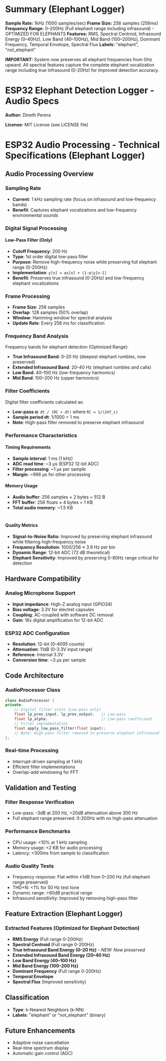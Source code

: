 # Summary (Elephant Logger)

**Sample Rate:** 1kHz (1000 samples/sec)
**Frame Size:** 256 samples (256ms)
**Frequency Range:** 0–200Hz (Full elephant range including infrasound) - OPTIMIZED FOR ELEPHANTS
**Features:** RMS, Spectral Centroid, Infrasound Energy (0–40Hz), Low Band (40–100Hz), Mid Band (100–200Hz), Dominant Frequency, Temporal Envelope, Spectral Flux
**Labels:** "elephant", "not_elephant"

**IMPORTANT:** System now preserves all elephant frequencies from 0Hz upward. All spectral features capture the complete elephant vocalization range including true infrasound (0-20Hz) for improved detection accuracy.
# ESP32 Elephant Detection Logger - Audio Specs

**Author:** Dineth Perera

**License:** MIT License (see LICENSE file)

# ESP32 Audio Processing - Technical Specifications (Elephant Logger)

## Audio Processing Overview

### Sampling Rate
- **Current**: 1 kHz sampling rate (focus on infrasound and low-frequency bands)
- **Benefit**: Captures elephant vocalizations and low-frequency environmental sounds

### Digital Signal Processing

#### Low-Pass Filter (Only)
- **Cutoff Frequency**: 200 Hz
- **Type**: 1st order digital low-pass filter
- **Purpose**: Remove high-frequency noise while preserving full elephant range (0-200Hz)
- **Implementation**: `y[n] = αx[n] + (1-α)y[n-1]`
- **Benefit**: Preserves true infrasound (0-20Hz) and low-frequency elephant vocalizations

### Frame Processing
- **Frame Size**: 256 samples
- **Overlap**: 128 samples (50% overlap)
- **Window**: Hamming window for spectral analysis
- **Update Rate**: Every 256 ms for classification

### Frequency Band Analysis
Frequency bands for elephant detection (Optimized Range):
- **True Infrasound Band**: 0–20 Hz (deepest elephant rumbles, now preserved)
- **Extended Infrasound Band**: 20–40 Hz (elephant rumbles and calls)
- **Low Band**: 40–100 Hz (low-frequency harmonics)
- **Mid Band**: 100–200 Hz (upper harmonics)

### Filter Coefficients
Digital filter coefficients calculated as:
- **Low-pass α**: `dt / (RC + dt)` where `RC = 1/(2πf_c)`
- **Sample period dt**: 1/1000 = 1 ms
- **Note**: High-pass filter removed to preserve elephant infrasound

### Performance Characteristics

#### Timing Requirements
- **Sample interval**: 1 ms (1 kHz)
- **ADC read time**: ~3 μs (ESP32 12-bit ADC)
- **Filter processing**: ~1 μs per sample
- **Margin**: ~996 μs for other processing

#### Memory Usage
- **Audio buffer**: 256 samples × 2 bytes = 512 B
- **FFT buffer**: 256 floats × 4 bytes = 1 KB
- **Total audio memory**: ~1.5 KB

#
#### Quality Metrics
- **Signal-to-Noise Ratio**: Improved by preserving elephant infrasound while filtering high-frequency noise
- **Frequency Resolution**: 1000/256 ≈ 3.9 Hz per bin
- **Dynamic Range**: 12-bit ADC (72 dB theoretical)
- **Elephant Sensitivity**: Improved by preserving 0-80Hz range critical for detection

## Hardware Compatibility

### Analog Microphone Support
- **Input impedance**: High-Z analog input (GPIO34)
- **Bias voltage**: 3.3V for electret capsules
- **Coupling**: AC-coupled with software DC removal
- **Gain**: 16x digital amplification for 12-bit ADC

### ESP32 ADC Configuration
- **Resolution**: 12-bit (0-4095 counts)
- **Attenuation**: 11dB (0-3.3V input range)
- **Reference**: Internal 3.3V
- **Conversion time**: ~3 μs per sample

## Code Architecture

### AudioProcessor Class
```cpp
class AudioProcessor {
private:
    // Digital filter state (Low-pass only)
    float lp_prev_input, lp_prev_output;   // Low-pass
    float lp_alpha;                        // Low-pass coefficient
    // Filter implementation
    float apply_low_pass_filter(float input);
    // Note: High-pass filter removed to preserve elephant infrasound
};
```

### Real-time Processing
- Interrupt-driven sampling at 1 kHz
- Efficient filter implementations
- Overlap-add windowing for FFT

## Validation and Testing

### Filter Response Verification
- Low-pass: -3dB at 200 Hz, >20dB attenuation above 300 Hz
- Full elephant range preserved: 0-200Hz with no high-pass attenuation

### Performance Benchmarks
- CPU usage: <10% at 1 kHz sampling
- Memory usage: <2 KB for audio processing
- Latency: <300ms from sample to classification

### Audio Quality Tests
- Frequency response: Flat within ±1dB from 0–200 Hz (full elephant range preserved)
- THD+N: <1% for 50 Hz test tone
- Dynamic range: >60dB practical range
- Infrasound sensitivity: Improved by removing high-pass filter

## Feature Extraction (Elephant Logger)

### Extracted Features (Optimized for Elephant Detection)
- **RMS Energy** (Full range 0-200Hz)
- **Spectral Centroid** (Full range 0-200Hz)
- **True Infrasound Band Energy (0–20 Hz)** - *NEW: Now preserved*
- **Extended Infrasound Band Energy (20–40 Hz)**
- **Low Band Energy (40–100 Hz)**
- **Mid Band Energy (100–200 Hz)**
- **Dominant Frequency** (Full range 0-200Hz)
- **Temporal Envelope**
- **Spectral Flux** (Improved sensitivity)

## Classification
- **Type**: k-Nearest Neighbors (k-NN)
- **Labels**: "elephant" or "not_elephant" (binary)

## Future Enhancements
- Adaptive noise cancellation
- Real-time spectrum display
- Automatic gain control (AGC)
